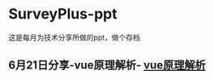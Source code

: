 # SurveyPlus-ppt
这是每月为技术分享所做的ppt，做个存档

## 6月21日分享-vue原理解析- [vue原理解析](https://github.com/CharlesGC/surveyPlus-ppt/tree/master/6%E6%9C%8821%E6%97%A5)
